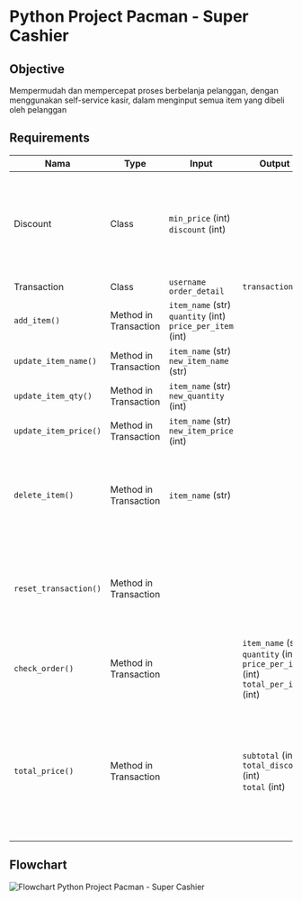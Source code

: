 # Python Project Pacman - Super Cashier

## Objective
Mempermudah dan mempercepat proses berbelanja pelanggan, dengan menggunakan self-service kasir, dalam menginput semua item yang dibeli oleh pelanggan

## Requirements

| Nama | Type | Input | Output | Note |
| -- | -- | -- | -- | -- | 
| Discount | Class | `min_price` (int) <br> `discount` (int)|  | 1. >= Rp 200.000 disc. 5% <br>2. >= Rp 300.000 disc. 8% <br>3. >= Rp 500.000 disc. 10% |
| Transaction | Class | `username` <br> `order_detail` | `transaction_id` |  |
| `add_item()` | Method in Transaction | `item_name` (str) <br> `quantity` (int) <br> `price_per_item` (int) |  |  |
| `update_item_name()` | Method in Transaction | `item_name` (str) <br> `new_item_name` (str) |  |  |
| `update_item_qty()` | Method in Transaction | `item_name` (str) <br> `new_quantity` (int) |  |  |
| `update_item_price()` | Method in Transaction | `item_name` (str) <br> `new_item_price` (int) |  |  |
| `delete_item()` | Method in Transaction | `item_name` (str) |  | Ketika menghapus nama item maka quantity dan price per item juga terhapus |
| `reset_transaction()` | Method in Transaction |  |  | Menghapus semua item yang ada pada transaksi yang sedang berlangsung |
| `check_order()` | Method in Transaction |  | `item_name` (str) <br> `quantity` (int) <br> `price_per_item` (int) <br> `total_per_item` (int) | Dalam bentuk table |
| `total_price()` | Method in Transaction |  | `subtotal` (int) <br> `total_discount` (int) <br> `total` (int) | `Subtotal` : Total belanja sebelum discount <br> `Total` : Total belanja setelah diskon (nominal yang harus dibayarkan) |


## Flowchart
![Flowchart  Python Project Pacman - Super Cashier](https://user-images.githubusercontent.com/61444164/229751369-656600f5-7440-4304-b416-a5a6265a118b.jpg)
